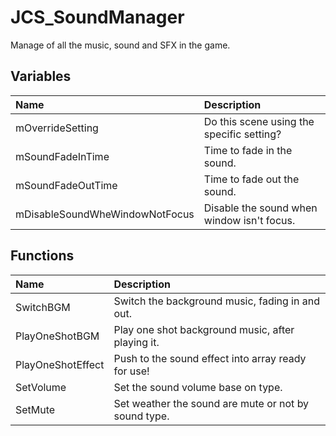 # JCS_SoundManager

Manage of all the music, sound and SFX in the game.

## Variables

| Name                           | Description                                |
|:-------------------------------|:-------------------------------------------|
| mOverrideSetting               | Do this scene using the specific setting?  |
| mSoundFadeInTime               | Time to fade in the sound.                 |
| mSoundFadeOutTime              | Time to fade out the sound.                |
| mDisableSoundWheWindowNotFocus | Disable the sound when window isn't focus. |

## Functions

| Name              | Description                                          |
|:------------------|:-----------------------------------------------------|
| SwitchBGM         | Switch the background music, fading in and out.      |
| PlayOneShotBGM    | Play one shot background music, after playing it.    |
| PlayOneShotEffect | Push to the sound effect into array ready for use!   |
| SetVolume         | Set the sound volume base on type.                   |
| SetMute           | Set weather the sound are mute or not by sound type. |
